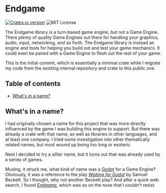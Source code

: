 # Endgame

<p>  
<a href="https://crates.io/crates/knoll"><img src="https://img.shields.io/crates/v/endgame?style=flat-square" alt="Crates.io version" /></a>
<img src="https://img.shields.io/github/license/gawashburn/knoll" alt="MIT License" />
</p>

The Endgame library is a turn-based game engine, but not a Game Engine. There
plenty of quality Game Engines out there for handling your graphics, audio,
input, networking, and so forth. The Endgame library is instead an engine
and tools for helping you build out and test your game mechanics.  It could 
even be paired with a Game Engine to flesh out the rest of your game.

This is the initial commit, which is essentially a minimal crate while I
migrate my code from the existing internal repository and crate to this public
one.

## Table of contents

- [What's in a name?](#whats-in-a-name)

## What's in a name?

I had originally chosen a name for this project that was more directly
influenced by the game I was building this engine to support. But there was
already a crate with that name, as well as libraries in other languages,
and at least one company.  I tried some investigation into other thematically
related names, but most wound up being too long or esoteric.  

Next I decided to try a sillier name, but it turns out that was already used
by a series of games.

Musing, it struck me, what kind of name was a
<a href="https://godotengine.org/">Godot</a> for a Game Engine? Obviously,
it was a reference to the
play <i><a href="https://en.wikipedia.org/wiki/Waiting_for_Godot">Waiting for
Godot</a></i>
by Samuel Beckett. So I thought, why not another Beckett play? And after a
quick web search, I
found <i><a href="https://en.wikipedia.org/wiki/Endgame_(play)">Endgame</a></i>,
which was so on the nose that I couldn't resist.